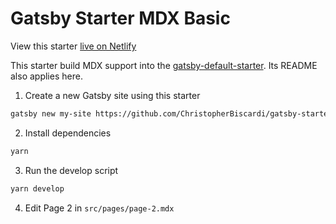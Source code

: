 # Gatsby Starter MDX Basic

View this starter [live on Netlify](https://gatsby-starter-mdx-basic.netlify.com/)

This starter build MDX support into the
[gatsby-default-starter](https://github.com/gatsbyjs/gatsby-starter-default).
Its README also applies here.

1.  Create a new Gatsby site using this starter

```sh
gatsby new my-site https://github.com/ChristopherBiscardi/gatsby-starter-mdx-basic
```

2.  Install dependencies

```sh
yarn
```

3.  Run the develop script

```sh
yarn develop
```

4.  Edit Page 2 in `src/pages/page-2.mdx`
